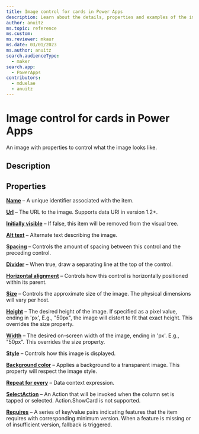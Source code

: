 ```yaml
---
title: Image control for cards in Power Apps
description: Learn about the details, properties and examples of the image control for cards in Power Apps.
author: anuitz
ms.topic: reference
ms.custom: 
ms.reviewer: mkaur
ms.date: 03/01/2023
ms.author: anuitz
search.audienceType:
  - maker
search.app:
  - PowerApps
contributors:
  - mduelae
  - anuitz
---
```


# Image control for cards in Power Apps

An image with properties to control what the image looks like.

## Description


## Properties

**[Name](../control-reference.md#n)** – A unique identifier associated with the item.

**[Url](../control-reference.md#u)** – The URL to the image. Supports data URI in version 1.2+.

**[Initially visible](../control-reference.md#i)** – If false, this item will be removed from the visual tree.

**[Alt text](../control-reference.md#a)** – Alternate text describing the image.

**[Spacing](../control-reference.md#s)** – Controls the amount of spacing between this control and the preceding control.

**[Divider](../control-reference.md#d)** – When true, draw a separating line at the top of the control.

**[Horizontal alignment](../control-reference.md#h)** – Controls how this control is horizontally positioned within its parent.

**[Size](../control-reference.md#s)** – Controls the approximate size of the image. The physical dimensions will vary per host.

**[Height](../control-reference.md#h)** – The desired height of the image. If specified as a pixel value, ending in 'px', E.g., "50px", the image will distort to fit that exact height. This overrides the size property.

**[Width](../control-reference.md#w)** – The desired on-screen width of the image, ending in 'px'. E.g., "50px". This overrides the size property.

**[Style](../control-reference.md#s)** – Controls how this image is displayed.

**[Background color](../control-reference.md#b)** – Applies a background to a transparent image. This property will respect the image style.

**[Repeat for every](../control-reference.md#r)** – Data context expression.

**[SelectAction](../control-reference.md#s)** – An Action that will be invoked when the column set is tapped or selected. Action.ShowCard is not supported.

**[Requires](../control-reference.md#r)** – A series of key/value pairs indicating features that the item requires with corresponding minimum version. When a feature is missing or of insufficient version, fallback is triggered.



